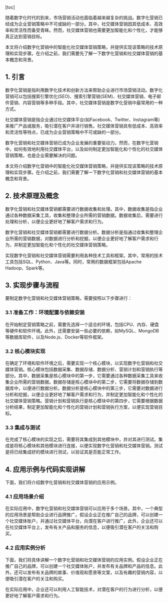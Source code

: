 
[toc]                    
                
                
随着数字化时代的到来，市场营销活动也面临着越来越复杂的挑战。数字化营销已经成为企业营销策略中不可或缺的一部分。其中，社交媒体营销因其低成本、高效率和灵活性而备受青睐。然而，社交媒体营销也需要更加智能化和个性化，才能够真正达到营销目标。

本文将介绍数字化营销中的智能化社交媒体营销策略，并提供实现该策略的技术原理和实现步骤。在介绍之前，我们需要先了解一下数字化营销和社交媒体营销的基本概念和背景。

## 1. 引言

数字化营销是指利用数字化技术和创新方法来帮助企业进行市场营销活动。数字化营销可以包括搜索引擎优化(SEO)、搜索引擎营销(SEM)、社交媒体营销、电子邮件营销、内容营销等多种手段。其中，社交媒体营销是数字化营销中最常用的一种方式。

社交媒体营销是指企业通过社交媒体平台(如Facebook、Twitter、Instagram等)来推广产品或服务，吸引潜在客户并进行销售。社交媒体营销具有低成本、高效率和灵活性等特点，已成为企业营销策略中不可或缺的一部分。

数字化营销和社交媒体营销已成为企业发展的重要驱动力。然而，在数字化营销中，如何有效地利用社交媒体平台，以及如何制定更加智能化和个性化的社交媒体营销策略，也是企业需要解决的问题。

本文将介绍数字化营销中的智能化社交媒体营销策略，并提供实现该策略的技术原理和实现步骤。在介绍之前，我们需要了解一下数字化营销和社交媒体营销的基本概念和背景。

## 2. 技术原理及概念

数字化营销和社交媒体营销都需要进行数据收集和处理。其中，数据收集是指企业通过各种数据采集工具，收集和整理企业所需的营销数据。数据收集后，需要进行处理和分析，以便企业更好地了解客户需求和行为。

数字化营销和社交媒体营销都需要进行数据分析。数据分析是指通过收集和整理企业所需的营销数据，对数据进行分析和挖掘，以便企业更好地了解客户需求和行为，并制定更加智能化和个性化的社交媒体营销策略。

实现数字化营销和社交媒体营销需要利用各种技术工具和框架。其中，常用的技术工具包括SQL、Python、Java等。同时，常用的数据框架包括Apache Hadoop、Spark等。

## 3. 实现步骤与流程

要制定数字化营销和社交媒体营销策略，需要按照以下步骤进行：

### 3.1 准备工作：环境配置与依赖安装

在开始制定营销策略之前，需要先选择一个适合的环境，包括CPU、内存、硬盘等硬件和软件环境。此外，还需要安装一些必要的依赖，如MySQL、MongoDB等数据库软件，以及Node.js、Docker等软件框架。

### 3.2 核心模块实现

在确定了环境和软件环境之后，需要实现一个核心模块，以实现数字化营销和社交媒体营销。核心模块包括数据采集、数据存储、数据分析、营销计划和营销执行等部分。其中，数据采集是核心模块中的第一步，它需要通过各种数据采集工具来收集企业所需的营销数据。数据存储是核心模块中的第二步，它需要将数据存储到数据库中，以便进行数据分析。数据分析是核心模块中的第三步，它需要对数据进行分析和挖掘，以便企业更好地了解客户需求和行为，并制定更加智能化和个性化的社交媒体营销策略。营销计划和营销执行是核心模块中的第四步，它需要根据数据分析结果，制定更加智能化和个性化的营销计划和营销执行方案，以便实现营销目标。

### 3.3 集成与测试

在完成了核心模块的实现之后，需要将其集成到其他模块中，并对其进行测试。集成是将核心模块和其他模块进行连接，以便实现数字化营销和社交媒体营销。测试是将已经集成好的模块进行测试，以验证其是否能正常工作。

## 4. 应用示例与代码实现讲解

下面，我们将介绍数字化营销和社交媒体营销的应用示例。

### 4.1 应用场景介绍

在实际应用中，数字化营销和社交媒体营销可以应用于多个场景。其中，一个典型的应用场景是帮助企业进行品牌推广。假设企业正在推广自己的品牌，可以创建一个社交媒体账户，并通过社交媒体平台，向潜在客户进行推广。此外，企业还可以在社交媒体平台上，发布有关产品和服务的信息，以便吸引潜在客户的关注和购买。

### 4.2 应用实例分析

下面，我们将具体讲解一个数字化营销和社交媒体营销的应用实例。假设企业正在推广自己的品牌，可以创建一个社交媒体账户，并发布有关品牌和产品的信息。此外，还可以发布有关品牌的故事、价值观和愿景等文案，以及有趣的营销内容，以便吸引潜在客户的关注和购买。

在实际应用中，企业还可以利用人工智能技术，对潜在客户的行为进行分析，以便更好地了解客户需求和行为。

